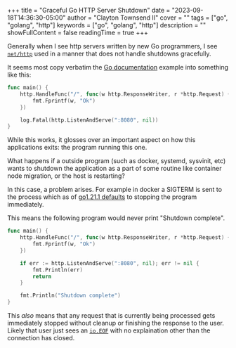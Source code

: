+++
title = "Graceful Go HTTP Server Shutdown"
date = "2023-09-18T14:36:30-05:00"
author = "Clayton Townsend II"
cover = ""
tags = ["go", "golang", "http"]
keywords = ["go", "golang", "http"]
description = ""
showFullContent = false
readingTime = true
+++

Generally when I see http servers written by new Go programmers, I see [`net/http`](https://pkg.go.dev/net/http) used in a manner that does not handle shutdowns gracefully.

It seems most copy verbatim the [Go documentation](https://pkg.go.dev/net/http@go1.21.1#hdr-Servers) example into something like this:

```go
func main() {
    http.HandleFunc("/", func(w http.ResponseWriter, r *http.Request) {
        fmt.Fprintf(w, "Ok")
    })

    log.Fatal(http.ListenAndServe(":8080", nil))
}
```

While this works, it glosses over an important aspect on how this applications exits: the program running this one.

What happens if a outside program (such as docker, systemd, sysvinit, etc) wants to shutdown the application as a part of some routine like container node migration, or the host is restarting?

In this case, a problem arises. For example in docker a SIGTERM is sent to the process which as of [go1.21.1 defaults](https://pkg.go.dev/os/signal@go1.21.1#hdr-Default_behavior_of_signals_in_Go_programs) to stopping the program immediately.

This means the following program would never print "Shutdown complete".

```go
func main() {
    http.HandleFunc("/", func(w http.ResponseWriter, r *http.Request) {
        fmt.Fprintf(w, "Ok")
    })

    if err := http.ListenAndServe(":8080", nil); err != nil {
        fmt.Println(err)
        return
    }

    fmt.Println("Shutdown complete")
}
```

This *also* means that any request that is currently being processed gets immediately stopped without cleanup or finishing the response to the user. Likely that user just sees an [`io.EOF`](https://pkg.go.dev/io#pkg-variables) with no explaination other than the connection has closed.


